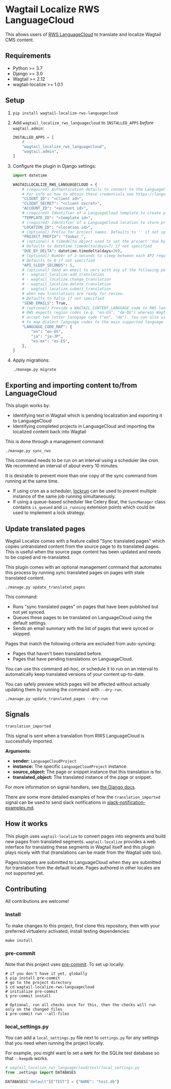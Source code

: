 # Wagtail Localize RWS LanguageCloud

This allows users of [RWS LanguageCloud](https://www.rws.com/translation/language-cloud/) to translate and localize Wagtail CMS content.

## Requirements

- Python >= 3.7
- Django >= 3.0
- Wagtail >= 2.12
- wagtail-localize >= 1.0.1

## Setup

1. `pip install wagtail-localize-rws-languagecloud`
2. Add `wagtail_localize_rws_languagecloud` to `INSTALLED_APPS` _before_ `wagtail.admin`:

   ```python
   INSTALLED_APPS = [
       # ...
       "wagtail_localize_rws_languagecloud",
       "wagtail.admin",
   ]
   ```

3. Configure the plugin in Django settings:

   ```python
   import datetime

   WAGTAILLOCALIZE_RWS_LANGUAGECLOUD = {
       # (required) Authentication details to connect to the LanguageCloud API.
       # For info on how to obtain these credentials see https://languagecloud.sdl.com/lc/api-docs/authenticate
       "CLIENT_ID": "<client id>",
       "CLIENT_SECRET": "<client secret>",
       "ACCOUNT_ID": "<account id>",
       # (required) Identifier of a LanguageCloud template to create projects from
       "TEMPLATE_ID": "<template id>",
       # (required) Identifier of a LanguageCloud location to store project files in
       "LOCATION_ID": "<location id>",
       # (optional) Prefix for project names. Defaults to '' if not specified
       "PROJECT_PREFIX": "foobar_",
       # (optional) A timedelta object used to set the project 'due by' date.
       # Defaults to datetime.timedelta(days=7) if not specified
       "DUE_BY_DELTA": datetime.timedelta(days=30),
       # (optional) Number of a seconds to sleep between each API request.
       # Defaults to 0 if not specified
       "API_SLEEP_SECONDS": 5,
       # (optional) Send an email to uers with any of the following permissions:
       # - wagtail_localize.add_translation
       # - wagtail_localize.change_translation
       # - wagtail_localize.delete_translation
       # - wagtail_localize.submit_translation
       # when new translations are ready for review.
       # Defaults to False if not specified
       "SEND_EMAILS": True,
       # (optional) Provide a WAGTAIL_CONTENT_LANGUAGE code to RWS language code map
       # RWS expects region codes (e.g. "en-US", "de-DE") whereas Wagtail will happily
       # accept two letter lanugage code ("en", "de"). You can also use this mapping
       # to map dialect language codes to the main supported language
       "LANGUAGE_CODE_MAP": {
           "en": "en-US",
           "ja": "ja-JP",
           "es-mx": "es-ES",
       },
   }
   ```

4. Apply migrations:

   ```
   ./manage.py migrate
   ```

## Exporting and importing content to/from LanguageCloud

This plugin works by:

- Identifying text in Wagtail which is pending localization and exporting it to LanguageCloud
- Identifying completed projects in LanguageCloud and importing the localized content back into Wagtail

This is done through a management command:

```
./manage.py sync_rws
```

This command needs to be run on an interval using a scheduler like cron. We recommend an interval of about every 10 minutes.

It is desirable to prevent more than one copy of the sync command from running at the same time.

- If using cron as a scheduler, [lockrun](http://unixwiz.net/tools/lockrun.html) can be used to prevent multiple instance of the same job running simultaneously.
- If using a queue-based scheduler like Celery Beat, the `SyncManager` class contains `is_queued` and `is_running` extension points which could be used to implement a lock strategy.

## Update translated pages

Wagtail Localize comes with a feature called "Sync translated pages" which copies untranslated content from the source page to its translated pages. This is useful when the source page content has been updated and needs to be copied and re-translated.

This plugin comes with an optional management command that automates this process by running sync translated pages on pages with stale translated content.

```
./manage.py update_translated_pages
```

This command:

- Runs "sync translated pages" on pages that have been published but not yet synced.
- Queues these pages to be translated on LanguageCloud using the default settings.
- Sends an email summary with the list of pages that were synced or skipped.

Pages that match the following criteria are excluded from auto-syncing:

- Pages that haven't been translated before.
- Pages that have pending translations on LanguageCloud.

You can use this command ad-hoc, or schedule it to run on an interval to automatically keep translated versions of your content up-to-date.

You can safely preview which pages will be affected without actually updating them by running the command with `--dry-run`.

```
./manage.py update_translated_pages --dry-run

```

## Signals

`translation_imported`

This signal is sent when a translation from RWS LanguageCloud is successfully imported.

**Arguments:**

- **sender:** `LanguageCloudProject`
- **instance:** The specific `LanguageCloudProject` instance.
- **source_object:** The page or snippet instance that this translation is for.
- **translated_object:** The translated instance of the page or snippet.

For more information on signal handlers, see [the Django docs](https://docs.djangoproject.com/en/stable/topics/signals/#connecting-receiver-functions).

There are some more detailed examples of how the `translation_imported` signal can be used to send slack notifications in [slack-notification-examples.md](docs/slack-notification-examples.md).

## How it works

This plugin uses `wagtail-localize` to convert pages into segments and build new pages from translated segments. `wagtail-localize` provides a web interface for translating these segments in Wagtail itself and this plugin plays nicely with that (translations can be made from the Wagtail side too).

Pages/snippets are submitted to LanguageCloud when they are submitted for translation from the default locale. Pages authored in other locales are not supported yet.

## Contributing

All contributions are welcome!

### Install

To make changes to this project, first clone this repository,
then with your preferred virtualenv activated, install testing dependencies:

```shell
make install
```

### pre-commit

Note that this project uses [pre-commit](https://github.com/pre-commit/pre-commit). To set up locally:

```shell
# if you don't have it yet, globally
$ pip install pre-commit
# go to the project directory
$ cd wagtail-localize-rws-languagecloud
# initialize pre-commit
$ pre-commit install

# Optional, run all checks once for this, then the checks will run only on the changed files
$ pre-commit run --all-files
```

### local_settings.py

You can add a `local_settings.py` file next to `settings.py` for any settings that you need when running the project locally.

For example, you might want to set a `NAME` for the SQLite test database so that `--keepdb` works.

```python
# wagtail_localize_rws_languagecloud/test/local_settings.py
from .settings import DATABASES

DATABASES["default"]["TEST"] = {"NAME": "test.db"}
```
